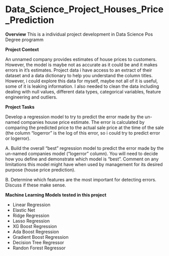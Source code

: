 # Data_Science_Project_Houses_Price_Prediction

**Overview**
This is a individual project development in Data Science Pos Degree programm

**Project Context**

An unnamed company provides estimates of house prices to customers. However, the model is maybe not as accurate as it could be and it makes errors in it’s estimates. Project data i have access to an extract of their dataset and a data dictionary to help you understand the column titles. However, i could explore this data for myself, maybe not all of it is useful, some of it is leaking information.
I also needed to clean the data including dealing with null values, different data types, categorical variables, feature engineering and outliers.

**Project Tasks**

Develop a regression model to try to predict the error made by the un-named companies house price estimate. The error is calculated by comparing the predicted price to the actual sale price at the time of the sale (the column “logerror” is the log of this error, so i could try to predict error or logerror).

A. Build the overall “best” regression model to predict the error made by the un-named companies model (“logerror” column). You will need to decide how you define and demonstrate which model is “best”. Comment on any limitations this model might have when used by management for its desired purpose (house price prediction).

B. Determine which features are the most important for detecting errors. Discuss if these make sense.

**Machine Learning Models tested in this project**

 - Linear Regression
 - Elastic Net
 - Ridge Regression
 - Lasso Regression
 - XG Boost Regression
 - Ada Boost Regression
 - Gradient Boost Regression
 - Decision Tree Regressor
 - Randon Forest Regressor
